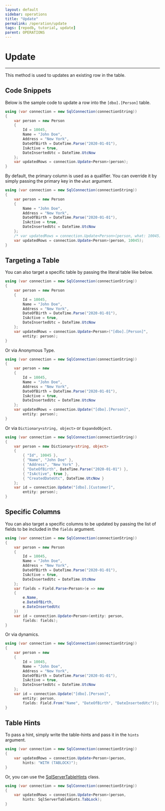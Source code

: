 ```yaml
---
layout: default
sidebar: operations
title: "Update"
permalink: /operation/update
tags: [repodb, tutorial, update]
parent: OPERATIONS
---
```


# Update

---

This method is used to updates an existing row in the table.

## Code Snippets

Below is the sample code to update a row into the `[dbo].[Person]` table.

```csharp
using (var connection = new SqlConnection(connectionString))
{
	var person = new Person
	{
		Id = 10045,
		Name = "John Doe",
		Address = "New York",
		DateOfBirth = DateTime.Parse("2020-01-01"),
		IsActive = true,
		DateInsertedUtc = DateTime.UtcNow
	};
	var updatedRows = connection.Update<Person>(person);
}
```

By default, the primary column is used as a qualifier. You can override it by simply passing the primary key in the `what` argument.

```csharp
using (var connection = new SqlConnection(connectionString))
{
	var person = new Person
	{
		Name = "John Doe",
		Address = "New York",
		DateOfBirth = DateTime.Parse("2020-01-01"),
		IsActive = true,
		DateInsertedUtc = DateTime.UtcNow
	};
	/* var updatedRows = connection.Update<Person>(person, what: 10045); // Same as below */
	var updatedRows = connection.Update<Person>(person, 10045);
}
```

## Targeting a Table

You can also target a specific table by passing the literal table like below.

```csharp
using (var connection = new SqlConnection(connectionString))
{
	var person = new Person
	{
		Id = 10045,
		Name = "John Doe",
		Address = "New York",
		DateOfBirth = DateTime.Parse("2020-01-01"),
		IsActive = true,
		DateInsertedUtc = DateTime.UtcNow
	};
	var updatedRows = connection.Update<Person>("[dbo].[Person]",
		entity: person);
}
```

Or via Anonymous Type.

```csharp
using (var connection = new SqlConnection(connectionString))
{
	var person = new
	{
		Id = 10045,
		Name = "John Doe",
		Address = "New York",
		DateOfBirth = DateTime.Parse("2020-01-01"),
		IsActive = true,
		DateInsertedUtc = DateTime.UtcNow
	};
	var updatedRows = connection.Update("[dbo].[Person]",
		entity: person);
}
```

Or via `Dictionary<string, object>` or `ExpandoObject`.

```csharp
using (var connection = new SqlConnection(connectionString))
{
    var person = new Dictionary<string, object>
    {
        { "Id", 10045 },
        { "Name", "John Doe" },
        { "Address", "New York" },
        { "DateOfBirth", DateTime.Parse("2020-01-01") },
        { "IsActive", true },
        { "CreatedDateUtc", DateTime.UtcNow }
    };
    var id = connection.Update("[dbo].[Customer]",
        entity: person);
}
```

## Specific Columns

You can also target a specific columns to be updated by passing the list of fields to be included in the `fields` argument.

```csharp
using (var connection = new SqlConnection(connectionString))
{
	var person = new Person
	{
		Id = 10045,
		Name = "John Doe",
		Address = "New York",
		DateOfBirth = DateTime.Parse("2020-01-01"),
		IsActive = true,
		DateInsertedUtc = DateTime.UtcNow
	};
    var fields = Field.Parse<Person>(e => new
    {
        e.Name,
        e.DateOfBirth,
        e.DateInsertedUtc
    })
	var id = connection.Update<Person>(entity: person,
        fields: fields);
}
```

Or via dynamics.

```csharp
using (var connection = new SqlConnection(connectionString))
{
	var person = new
	{
		Id = 10045,
		Name = "John Doe",
		Address = "New York",
		DateOfBirth = DateTime.Parse("2020-01-01"),
		IsActive = true,
		DateInsertedUtc = DateTime.UtcNow
	};
	var id = connection.Update("[dbo].[Person]",
		entity: person,
        fields: Field.From("Name", "DateOfBirth", "DateInsertedUtc"));
}
```

## Table Hints

To pass a hint, simply write the table-hints and pass it in the `hints` argument.

```csharp
using (var connection = new SqlConnection(connectionString))
{
	var updatedRows = connection.Update<Person>(person,
		hints: "WITH (TABLOCK)");
}
```

Or, you can use the [SqlServerTableHints](/class/sqlservertablehints) class.

```csharp
using (var connection = new SqlConnection(connectionString))
{
	var updatedRows = connection.Update<Person>(person,
		hints: SqlServerTableHints.TabLock);
}
```
